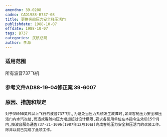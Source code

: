 ```yaml
---
amendno: 39-0208
cadno: CAD1988-B737-08
title: 更换客舱压力安全释压活门
publishdate: 1988-10-07
effdate: 1988-10-07
tags: B737
categories: 民航总局
author: 李海
---
```


### 适用范围 
所有波音737飞机

<!--more-->
### 参考文件AD88-19-04修正案 39-6007

### 原因、措施和规定 
    对于35000英尺以上飞行的波音737飞机,为避免当压力系统发生故障时,如果客舱压力安全释压活门内水汽冻结,而造成客舱内压力增加超过设计极限,要求各使用单位在本指令生效后15个月内,按波音服务通告737-21-1096(1987年12月10日)完成客舱压力安全释压活门的改装工作。除非以前已完成了此项工作。
